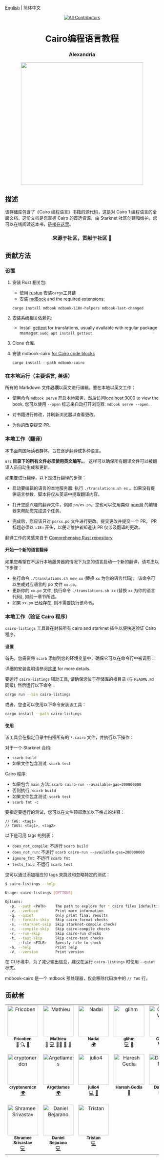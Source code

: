 [English](../README.md) | 简体中文

<div align="center">
<!-- Remember: Keep a span between the HTML tag and the markdown tag.  -->

<!-- ALL-CONTRIBUTORS-BADGE:START - Do not remove or modify this section -->
[![All Contributors](https://img.shields.io/badge/all_contributors-17-orange.svg?style=flat-square)](#contributors)
<!-- ALL-CONTRIBUTORS-BADGE:END -->

  <h1>Cairo编程语言教程</h1>
  <h3> Alexandria </h3>
  <img src="../assets/alexandria.jpg" height="400" width="400">
</div>

## 描述

该存储库包含了《Cairo 编程语言》书籍的源代码，这是对 Cairo 1 编程语言的全面文档。这份文档是您掌握 Cairo 的首选资源，由 Starknet 社区创建和维护。您可以在线阅读这本书，[链接在这里](https://book.cairo-lang.org/)。

<div align="center">
  <h3> 来源于社区，贡献于社区 📜</h3>
</div>

## 贡献方法

### 设置

1. 安装 Rust 相关包:
   - 使用 [rustup](https://rustup.rs/) 安装`cargo`工具链
   - 安装 [mdBook](https://rust-lang.github.io/mdBook/guide/installation.html) and the required extensions:
   ```
   cargo install mdbook mdbook-i18n-helpers mdbook-last-changed
   ```
2. 安装系统相关依赖包:

   - Install [gettext](https://www.gnu.org/software/gettext/) for translations, usually available with regular package manager:
     `sudo apt install gettext`.

3. Clone 仓库.

4. 安装 mdbook-cairo [for Cairo code blocks](#work-locally-cairo-programs-verification)
   ```
   cargo install --path mdbook-cairo
   ```

### 在本地运行（主要语言, 英语）

所有的 Markdown 文件**必须**以英文进行编辑。要在本地以英文工作：

- 使用命令 `mdbook serve` 开启本地服务，然后访问[localhost:3000](http://localhost:3000) to view the book.
  您可以使用 `--open` 标志来自动打开浏览器: `mdbook serve --open`.

- 对书籍进行修改，并刷新浏览器以查看更改。

- 为你的改变提交 PR。

### 本地工作（翻译）

本书面向国际读者群体，旨在逐步翻译成多种语言。

**`src` 目录下的所有文件必须使用英文编写。**。 这样可以确保所有翻译文件可以被翻译人员自动生成和更新。

如果要进行翻译，以下是进行翻译的步骤：

- 启动要编辑的语言的本地服务器: 执行 `./translations.sh es` 。如果没有提供语言参数，脚本将仅从英语中提取翻译内容。

- 打开您感兴趣的翻译文件，例如 `po/es.po`。您也可以使用类似 [poedit](https://poedit.net/) 的编辑器来帮助您完成这个任务。

- 完成后，您应该只对 `po/xx.po` 文件进行更改。提交更改并提交一个 PR。
  PR 标题必须以 `i18n` 开头，以便让维护者知道该 PR 仅涉及翻译的更改。

翻译工作的灵感来自于 [Comprehensive Rust repository](https://github.com/google/comprehensive-rust/blob/main/TRANSLATIONS.md).

#### 开始一个新的语言翻译

如果您希望在不运行本地服务器的情况下为您的语言启动一个新的翻译，请考虑以下步骤：

- 执行命令 `./translations.sh new xx` (替换 `xx` 为你的语言代码)。 该命令可以生成对应语言的 po 文件 `xx.po`。
- 更新你的 `xx.po` 文件, 执行命令 `./translations.sh xx` (替换 `xx` 为你的语言代码), 如前一章节所述。
- 如果 `xx.po` 已经存在, 则不需要执行该命令。

### 本地工作（验证 Cairo 程序）

`cairo-listings` 工具旨在封装所有 cairo and starknet 插件以便快速验证 Cairo 程序。

#### 设置

首先，您需要将 `scarb` 添加到您的环境变量中，确保它可以在命令行中被调用：

详细的安装说明请参阅[这里](https://cairo-book.github.io/ch01-01-installation.html) for more details.

要运行 `cairo-listings` 辅助工具, 请确保您位于存储库的根目录 (与 `README.md` 同级), 然后运行以下命令：

```sh
cargo run --bin cairo-listings
```

或者，您也可以使用以下命令安装该工具：

```sh
cargo install --path cairo-listings
```

#### 使用

该工具会在指定目录中扫描所有的 `*.cairo` 文件，并执行以下操作：

对于一个 Starknet 合约:

- `scarb build`
- 如果文件包含测试: `scarb test`

Cairo 程序:

- 如果包含 `main` 方法: `scarb cairo-run --available-gas=200000000`
- 否则执行, `scarb build`
- 如果文件包含测试: `scarb test`
- `scarb fmt -c`

要指定要运行的测试，您可以在文件顶部添加以下格式的注释：

```cairo
// TAG: <tag1>
// TAGS: <tag1>, <tag2>
```

以下是可用 tags 的列表：

- `does_not_compile`: 不运行 `scarb build`
- `does_not_run`: 不运行 `scarb cairo-run --available-gas=200000000`
- `ignore_fmt`: 不运行 `scarb fmt`
- `tests_fail`: 不运行 `scarb test`

您可以通过添加相应的 tags 来跳过和忽略特定的测试：

```sh
$ cairo-listings --help

Usage: cairo-listings [OPTIONS]

Options:
  -p, --path <PATH>    The path to explore for *.cairo files [default: ./listings]
  -v, --verbose        Print more information
  -q, --quiet          Only print final results
  -f, --formats-skip   Skip cairo-format checks
  -s, --starknet-skip  Skip starknet-compile checks
  -c, --compile-skip   Skip cairo-compile checks
  -r, --run-skip       Skip cairo-run checks
  -t, --test-skip      Skip cairo-test checks
      --file <FILE>    Specify file to check
  -h, --help           Print help
  -V, --version        Print version
```

在 CI 环境中，为了减少输出信息，建议在运行 `cairo-listings` 时使用 `--quiet` 标志。

mdbook-cairo 是一个 mdbook 预处理器，仅会移除代码块中的 `// TAG` 行。

## 贡献者

<!-- ALL-CONTRIBUTORS-LIST:START - Do not remove or modify this section -->
<!-- prettier-ignore-start -->
<!-- markdownlint-disable -->
<table>
  <tbody>
    <tr>
      <td align="center" valign="top" width="14.28%"><a href="https://www.starknet.id/"><img src="https://avatars.githubusercontent.com/u/78437165?v=4?s=100" width="100px;" alt="Fricoben"/><br /><sub><b>Fricoben</b></sub></a><br /><a href="#ideas-fricoben" title="Ideas, Planning, & Feedback">🤔</a> <a href="#fundingFinding-fricoben" title="Funding Finding">🔍</a> <a href="#projectManagement-fricoben" title="Project Management">📆</a></td>
      <td align="center" valign="top" width="14.28%"><a href="https://github.com/enitrat"><img src="https://avatars.githubusercontent.com/u/60658558?v=4?s=100" width="100px;" alt="Mathieu"/><br /><sub><b>Mathieu</b></sub></a><br /><a href="#ideas-enitrat" title="Ideas, Planning, & Feedback">🤔</a> <a href="https://github.com/cairo-book/cairo-book.github.io/commits?author=enitrat" title="Code">💻</a> <a href="#mentoring-enitrat" title="Mentoring">🧑‍🏫</a> <a href="https://github.com/cairo-book/cairo-book.github.io/pulls?q=is%3Apr+reviewed-by%3Aenitrat" title="Reviewed Pull Requests">👀</a> <a href="#projectManagement-enitrat" title="Project Management">📆</a></td>
      <td align="center" valign="top" width="14.28%"><a href="https://github.com/Nadai2010"><img src="https://avatars.githubusercontent.com/u/112663528?v=4?s=100" width="100px;" alt="Nadai"/><br /><sub><b>Nadai</b></sub></a><br /><a href="#translation-Nadai2010" title="Translation">🌍</a></td>
      <td align="center" valign="top" width="14.28%"><a href="https://github.com/glihm"><img src="https://avatars.githubusercontent.com/u/7962849?v=4?s=100" width="100px;" alt="glihm"/><br /><sub><b>glihm</b></sub></a><br /><a href="https://github.com/cairo-book/cairo-book.github.io/commits?author=glihm" title="Code">💻</a> <a href="#tool-glihm" title="Tools">🔧</a></td>
      <td align="center" valign="top" width="14.28%"><a href="https://www.linkedin.com/in/clementwalter/"><img src="https://avatars.githubusercontent.com/u/18620296?v=4?s=100" width="100px;" alt="Clément Walter"/><br /><sub><b>Clément Walter</b></sub></a><br /><a href="https://github.com/cairo-book/cairo-book.github.io/pulls?q=is%3Apr+reviewed-by%3AClementWalter" title="Reviewed Pull Requests">👀</a></td>
      <td align="center" valign="top" width="14.28%"><a href="https://github.com/makluganteng"><img src="https://avatars.githubusercontent.com/u/74396818?v=4?s=100" width="100px;" alt="V.O.T"/><br /><sub><b>V.O.T</b></sub></a><br /><a href="https://github.com/cairo-book/cairo-book.github.io/commits?author=makluganteng" title="Code">💻</a></td>
      <td align="center" valign="top" width="14.28%"><a href="https://github.com/rkdud007"><img src="https://avatars.githubusercontent.com/u/76558220?v=4?s=100" width="100px;" alt="Pia"/><br /><sub><b>Pia</b></sub></a><br /><a href="https://github.com/cairo-book/cairo-book.github.io/commits?author=rkdud007" title="Code">💻</a> <a href="#blog-rkdud007" title="Blogposts">📝</a></td>
    </tr>
    <tr>
      <td align="center" valign="top" width="14.28%"><a href="https://github.com/cryptonerdcn"><img src="https://avatars.githubusercontent.com/u/97042744?v=4?s=100" width="100px;" alt="cryptonerdcn"/><br /><sub><b>cryptonerdcn</b></sub></a><br /><a href="#translation-cryptonerdcn" title="Translation">🌍</a></td>
      <td align="center" valign="top" width="14.28%"><a href="https://github.com/MathiasTELITSINE"><img src="https://avatars.githubusercontent.com/u/95372106?v=4?s=100" width="100px;" alt="Argetlames"/><br /><sub><b>Argetlames</b></sub></a><br /><a href="#translation-MathiasTELITSINE" title="Translation">🌍</a></td>
      <td align="center" valign="top" width="14.28%"><a href="http://julio4.com"><img src="https://avatars.githubusercontent.com/u/30329843?v=4?s=100" width="100px;" alt="julio4"/><br /><sub><b>julio4</b></sub></a><br /><a href="https://github.com/cairo-book/cairo-book.github.io/commits?author=julio4" title="Code">💻</a> <a href="#tool-julio4" title="Tools">🔧</a></td>
      <td align="center" valign="top" width="14.28%"><a href="https://github.com/hgedia"><img src="https://avatars.githubusercontent.com/u/32969555?v=4?s=100" width="100px;" alt="Haresh Gedia"/><br /><sub><b>Haresh Gedia</b></sub></a><br /><a href="https://github.com/cairo-book/cairo-book.github.io/commits?author=hgedia" title="Documentation">📖</a></td>
      <td align="center" valign="top" width="14.28%"><a href="http://0xdarlington.disha.page"><img src="https://avatars.githubusercontent.com/u/75126961?v=4?s=100" width="100px;" alt="Darlington Nnam"/><br /><sub><b>Darlington Nnam</b></sub></a><br /><a href="https://github.com/cairo-book/cairo-book.github.io/commits?author=Darlington02" title="Code">💻</a></td>
      <td align="center" valign="top" width="14.28%"><a href="https://github.com/tiagofneto"><img src="https://avatars.githubusercontent.com/u/46165861?v=4?s=100" width="100px;" alt="Tiago Neto"/><br /><sub><b>Tiago Neto</b></sub></a><br /><a href="https://github.com/cairo-book/cairo-book.github.io/pulls?q=is%3Apr+reviewed-by%3Atiagofneto" title="Reviewed Pull Requests">👀</a></td>
      <td align="center" valign="top" width="14.28%"><a href="https://github.com/omahs"><img src="https://avatars.githubusercontent.com/u/73983677?v=4?s=100" width="100px;" alt="omahs"/><br /><sub><b>omahs</b></sub></a><br /><a href="https://github.com/cairo-book/cairo-book.github.io/commits?author=omahs" title="Code">💻</a></td>
    </tr>
    <tr>
      <td align="center" valign="top" width="14.28%"><a href="http://shramee.me"><img src="https://avatars.githubusercontent.com/u/11048263?v=4?s=100" width="100px;" alt="Shramee Srivastav"/><br /><sub><b>Shramee Srivastav</b></sub></a><br /><a href="https://github.com/cairo-book/cairo-book.github.io/commits?author=shramee" title="Code">💻</a></td>
      <td align="center" valign="top" width="14.28%"><a href="https://github.com/dbejarano820"><img src="https://avatars.githubusercontent.com/u/58019353?v=4?s=100" width="100px;" alt="Daniel Bejarano"/><br /><sub><b>Daniel Bejarano</b></sub></a><br /><a href="https://github.com/cairo-book/cairo-book.github.io/commits?author=dbejarano820" title="Code">💻</a></td>
      <td align="center" valign="top" width="14.28%"><a href="https://github.com/TAdev0"><img src="https://avatars.githubusercontent.com/u/122918260?v=4?s=100" width="100px;" alt="Tristan"/><br /><sub><b>Tristan</b></sub></a><br /><a href="https://github.com/cairo-book/cairo-book.github.io/commits?author=TAdev0" title="Code">💻</a></td>
    </tr>
  </tbody>
</table>

<!-- markdownlint-restore -->
<!-- prettier-ignore-end -->

<!-- ALL-CONTRIBUTORS-LIST:END -->
<!-- prettier-ignore-start -->
<!-- markdownlint-disable -->

<!-- markdownlint-restore -->
<!-- prettier-ignore-end -->

<!-- ALL-CONTRIBUTORS-LIST:END -->
